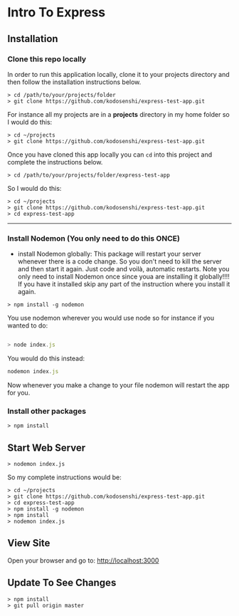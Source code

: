 # Intro To Express

## Installation   

### Clone this repo locally

In order to run this application locally, clone it to your projects directory and then follow the installation instructions below.   

```
> cd /path/to/your/projects/folder
> git clone https://github.com/kodosenshi/express-test-app.git
```   

For instance all my projects are in a **projects** directory in my home folder so I would do this:

```
> cd ~/projects
> git clone https://github.com/kodosenshi/express-test-app.git
```

Once you have cloned this app locally you can `cd` into this project and complete the instructions below.   

```
> cd /path/to/your/projects/folder/express-test-app
```

So I would do this:    

```
> cd ~/projects   
> git clone https://github.com/kodosenshi/express-test-app.git   
> cd express-test-app
```   

- - -

### Install Nodemon (You only need to do this ONCE)
* install Nodemon globally: This package will restart your server whenever there is a code change. So you don't need to kill the server and then start it again. Just code and voilà, automatic restarts. Note you only need to install Nodemon once since youa are installing it globally!!!! If you have it installed skip any part of the instruction where you install it again.

```
> npm install -g nodemon
```   

You use nodemon wherever you would use node so for instance if you wanted to do:   

```js

> node index.js

```

You would do this instead:   

```js
nodemon index.js
```

Now whenever you make a change to your file nodemon will restart the app for you.

### Install other packages

```
> npm install
```

## Start Web Server   

```
> nodemon index.js
```

So my complete instructions would be:

```
> cd ~/projects  
> git clone https://github.com/kodosenshi/express-test-app.git   
> cd express-test-app
> npm install -g nodemon
> npm install
> nodemon index.js

```   

## View Site  

Open your browser and go to: [http://localhost:3000](http://localhost:3000)   

## Update To See Changes 

```
> npm install   
> git pull origin master
```